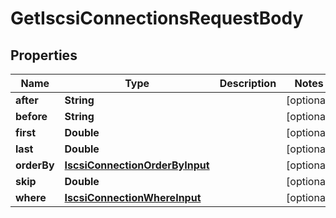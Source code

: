 

# GetIscsiConnectionsRequestBody


## Properties

Name | Type | Description | Notes
------------ | ------------- | ------------- | -------------
**after** | **String** |  |  [optional]
**before** | **String** |  |  [optional]
**first** | **Double** |  |  [optional]
**last** | **Double** |  |  [optional]
**orderBy** | [**IscsiConnectionOrderByInput**](IscsiConnectionOrderByInput.md) |  |  [optional]
**skip** | **Double** |  |  [optional]
**where** | [**IscsiConnectionWhereInput**](IscsiConnectionWhereInput.md) |  |  [optional]



